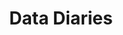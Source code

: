 ---
ee_id: '11'
site: '1'
type: '2'
long_id: 2003-002 Data Diaries
url: 2003-002-data-diaries
title: Data Diaries
year: '2003'
medium: 64 Videos
commission: Commissioned by New Radio and Performing Arts, Inc., (aka Ether-Ore),
  for its Turbulence website
add_credit:
dims:
pitch: "​Computer memory interpreted as video. ps - Site doesn’t work anymore, so
  click at your own peril! SMH. "
ps: Rhizome got this working again! OMG. Info <a href="https://anthology.rhizome.org/data-diaries-2003"
  target="_blank">here</a>.&nbsp;
live_url: http://archive.rhizome.org/anthology/data-diaries.html
related:
youtube:
imgs: data-diaries-2003-002-still-1-database-ih.jpg
subheading:
year2: '2003'
download:
add_credits:
related_code:
layout: things-i-made
---